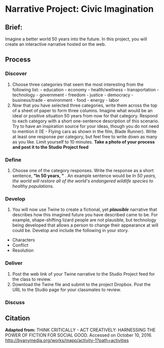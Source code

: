 # Narrative Project: Civic Imagination

## Brief:

Imagine a better world 50 years into the future. In this project, you will create an interactive narrative hosted on the web.

## Process

### Discover
  1. Choose three categories that seem the most interesting from the following list:
    - education
    - economy
    - health/wellness
    - transportation
    - technology
    - government
    - freedom
    - justice
    - democracy
    - business/trade
    - environment
    - food
    - energy
    - labor
  2. Now that you have selected three categories, write them across the top of a sheet of paper to form three columns. Imagine what would be an ideal or positive situation 50 years from now for that category. Respond to each category with a short one-sentence description of this scenario. Try to have an inspiration source for your ideas, though you do not need to mention it (IE - Flying cars as shown in the film, Blade Runner). Write at least one response per category, but feel free to write down as many as you like. Limit yourself to 10 minutes. **Take a photo of your process and post it to the Studio Project feed**

### Define

1. Choose one of the category responses. Write the response as a short sentence, **"In 50 years, "** . An example sentence would be *In 50 years, the world will restore all of the world's endangered wildlife species to healthy populations.*

### Develop

1. You will now use Twine to create a fictional, yet ***plausible*** narrative that describes how this imagined future you have described came to be. For example, shape-shifting lizard people are not plausible, but technology being developed that allows a person to change their appearance at will could be. Develop and include the following in your story.
  -  Characters
  -  Conflict
  -  Resolution

### Deliver

1. Post the web link of your Twine narrative to the Studio Project feed for the class to review.
2. Download the Twine file and submit to the project Dropbox. Post the URL to the Studio page for your classmates to review.

### Discuss

## Citation
**Adapted from:** THINK CRITICALLY - ACT CREATIVELY: HARNESSING THE POWER OF FICTION FOR SOCIAL GOOD. Accessed on October 10, 2016. http://byanymedia.org/works/mapp/activity-1?path=activities